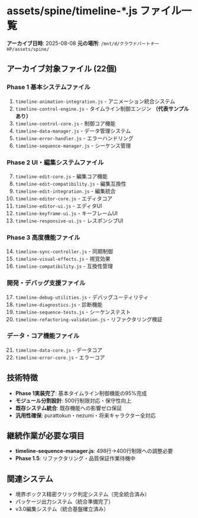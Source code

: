 # assets/spine/timeline-*.js ファイル一覧

**アーカイブ日時**: 2025-08-08
**元の場所**: `/mnt/d/クラウドパートナーHP/assets/spine/`

## アーカイブ対象ファイル (22個)

### Phase 1 基本システムファイル
1. `timeline-animation-integration.js` - アニメーション統合システム
2. `timeline-control-engine.js` - タイムライン制御エンジン **（代表サンプルあり）**
3. `timeline-control-core.js` - 制御コア機能
4. `timeline-data-manager.js` - データ管理システム
5. `timeline-error-handler.js` - エラーハンドリング
6. `timeline-sequence-manager.js` - シーケンス管理

### Phase 2 UI・編集システムファイル
7. `timeline-edit-core.js` - 編集コア機能
8. `timeline-edit-compatibility.js` - 編集互換性
9. `timeline-edit-integration.js` - 編集統合
10. `timeline-editor-core.js` - エディタコア
11. `timeline-editor-ui.js` - エディタUI
12. `timeline-keyframe-ui.js` - キーフレームUI
13. `timeline-responsive-ui.js` - レスポンシブUI

### Phase 3 高度機能ファイル
14. `timeline-sync-controller.js` - 同期制御
15. `timeline-visual-effects.js` - 視覚効果
16. `timeline-compatibility.js` - 互換性管理

### 開発・デバッグ支援ファイル
17. `timeline-debug-utilities.js` - デバッグユーティリティ
18. `timeline-diagnostics.js` - 診断機能
19. `timeline-sequence-tests.js` - シーケンステスト
20. `timeline-refactoring-validation.js` - リファクタリング検証

### データ・コア機能ファイル
21. `timeline-data-core.js` - データコア
22. `timeline-error-core.js` - エラーコア

## 技術特徴
- **Phase 1実装完了**: 基本タイムライン制御機能の95%完成
- **モジュール分割設計**: 500行制限対応・保守性向上
- **既存システム統合**: 既存機能への影響ゼロ保証
- **汎用性確保**: purattokun・nezumi・将来キャラクター全対応

## 継続作業が必要な項目
- **timeline-sequence-manager.js**: 498行→400行制限への調整必要
- **Phase 1.5**: リファクタリング・品質保証作業待機中

## 関連システム
- 境界ボックス精密クリック判定システム（完全統合済み）
- パッケージ出力システム（統合準備完了）
- v3.0編集システム（統合基盤確立済み）

